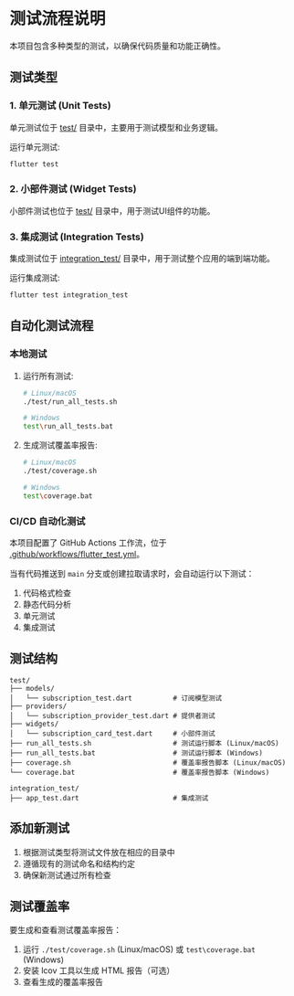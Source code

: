 # 测试流程说明

本项目包含多种类型的测试，以确保代码质量和功能正确性。

## 测试类型

### 1. 单元测试 (Unit Tests)
单元测试位于 [test/](test/) 目录中，主要用于测试模型和业务逻辑。

运行单元测试:
```bash
flutter test
```

### 2. 小部件测试 (Widget Tests)
小部件测试也位于 [test/](test/) 目录中，用于测试UI组件的功能。

### 3. 集成测试 (Integration Tests)
集成测试位于 [integration_test/](integration_test/) 目录中，用于测试整个应用的端到端功能。

运行集成测试:
```bash
flutter test integration_test
```

## 自动化测试流程

### 本地测试

1. 运行所有测试:
   ```bash
   # Linux/macOS
   ./test/run_all_tests.sh
   
   # Windows
   test\run_all_tests.bat
   ```

2. 生成测试覆盖率报告:
   ```bash
   # Linux/macOS
   ./test/coverage.sh
   
   # Windows
   test\coverage.bat
   ```

### CI/CD 自动化测试

本项目配置了 GitHub Actions 工作流，位于 [.github/workflows/flutter_test.yml](.github/workflows/flutter_test.yml)。

当有代码推送到 `main` 分支或创建拉取请求时，会自动运行以下测试：
1. 代码格式检查
2. 静态代码分析
3. 单元测试
4. 集成测试

## 测试结构

```
test/
├── models/
│   └── subscription_test.dart          # 订阅模型测试
├── providers/
│   └── subscription_provider_test.dart # 提供者测试
├── widgets/
│   └── subscription_card_test.dart     # 小部件测试
├── run_all_tests.sh                    # 测试运行脚本 (Linux/macOS)
├── run_all_tests.bat                   # 测试运行脚本 (Windows)
├── coverage.sh                         # 覆盖率报告脚本 (Linux/macOS)
└── coverage.bat                        # 覆盖率报告脚本 (Windows)

integration_test/
├── app_test.dart                       # 集成测试
```

## 添加新测试

1. 根据测试类型将测试文件放在相应的目录中
2. 遵循现有的测试命名和结构约定
3. 确保新测试通过所有检查

## 测试覆盖率

要生成和查看测试覆盖率报告：

1. 运行 `./test/coverage.sh` (Linux/macOS) 或 `test\coverage.bat` (Windows)
2. 安装 lcov 工具以生成 HTML 报告（可选）
3. 查看生成的覆盖率报告
